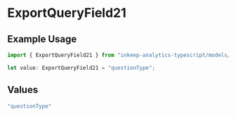 # ExportQueryField21

## Example Usage

```typescript
import { ExportQueryField21 } from "inkeep-analytics-typescript/models/operations";

let value: ExportQueryField21 = "questionType";
```

## Values

```typescript
"questionType"
```